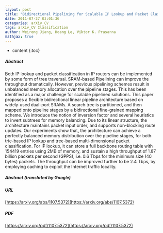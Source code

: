 ```yaml
---
layout: post
title: "Bidirectional Pipelining for Scalable IP Lookup and Packet Classification"
date: 2011-07-27 03:01:36
categories: arXiv_CV
tags: arXiv_CV Classification
author: Weirong Jiang, Hoang Le, Viktor K. Prasanna
mathjax: true
---
```


* content
{:toc}

##### Abstract
Both IP lookup and packet classification in IP routers can be implemented by some form of tree traversal. SRAM-based Pipelining can improve the throughput dramatically. However, previous pipelining schemes result in unbalanced memory allocation over the pipeline stages. This has been identified as a major challenge for scalable pipelined solutions. This paper proposes a flexible bidirectional linear pipeline architecture based on widely-used dual-port SRAMs. A search tree is partitioned, and then mapped onto pipeline stages by a bidirectional fine-grained mapping scheme. We introduce the notion of inversion factor and several heuristics to invert subtrees for memory balancing. Due to its linear structure, the architecture maintains packet input order, and supports non-blocking route updates. Our experiments show that, the architecture can achieve a perfectly balanced memory distribution over the pipeline stages, for both trie-based IP lookup and tree-based multi-dimensional packet classification. For IP lookup, it can store a full backbone routing table with 154419 entries using 2MB of memory, and sustain a high throughput of 1.87 billion packets per second (GPPS), i.e. 0.6 Tbps for the minimum size (40 bytes) packets. The throughput can be improved further to be 2.4 Tbps, by employing caching to exploit the Internet traffic locality.

##### Abstract (translated by Google)


##### URL
[https://arxiv.org/abs/1107.5372](https://arxiv.org/abs/1107.5372)

##### PDF
[https://arxiv.org/pdf/1107.5372](https://arxiv.org/pdf/1107.5372)

